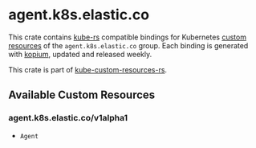 <!--
SPDX-FileCopyrightText: The kube-custom-resources-rs Authors
SPDX-License-Identifier: 0BSD
 -->

# agent.k8s.elastic.co

This crate contains [kube-rs](https://kube.rs/) compatible bindings for Kubernetes [custom resources](https://kubernetes.io/docs/tasks/extend-kubernetes/custom-resources/custom-resource-definitions/) of the `agent.k8s.elastic.co` group. Each binding is generated with [kopium](https://github.com/kube-rs/kopium), updated and released weekly.

This crate is part of [kube-custom-resources-rs](https://github.com/metio/kube-custom-resources-rs).

## Available Custom Resources

### agent.k8s.elastic.co/v1alpha1
- `Agent`
